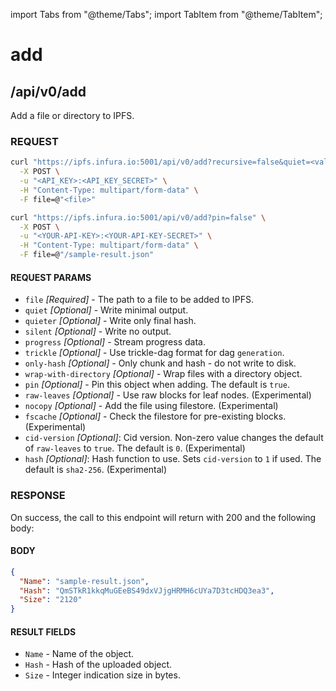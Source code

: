import Tabs from "@theme/Tabs";
import TabItem from "@theme/TabItem";

# add

## /api/v0/add

Add a file or directory to IPFS.

### REQUEST

<Tabs>
  <TabItem value="Syntax" label="Syntax" default>

```bash
curl "https://ipfs.infura.io:5001/api/v0/add?recursive=false&quiet=<value>&quieter=<value>&silent=<value>&progress=<value>&trickle=<value>&only-hash=<value>&wrap-with-directory=<value>&hidden=<value>&chunker=<value>&pin=true&raw-leaves=<value>&nocopy=<value>&fscache=<value>&cid-version=0&hash=sha2-256" \
  -X POST \
  -u "<API_KEY>:<API_KEY_SECRET>" \
  -H "Content-Type: multipart/form-data" \
  -F file=@"<file>"
```

  </TabItem>
  <TabItem value="Example" label="Example" >

```bash
curl "https://ipfs.infura.io:5001/api/v0/add?pin=false" \
  -X POST \
  -u "<YOUR-API-KEY>:<YOUR-API-KEY-SECRET>" \
  -H "Content-Type: multipart/form-data" \
  -F file=@"/sample-result.json"
```

  </TabItem>
</Tabs>

#### REQUEST PARAMS

- `file` _\[Required]_ - The path to a file to be added to IPFS.
- `quiet` _\[Optional]_ - Write minimal output.
- `quieter` _\[Optional]_ - Write only final hash.
- `silent` _\[Optional]_ - Write no output.
- `progress` _\[Optional]_ - Stream progress data.
- `trickle` _\[Optional]_ - Use trickle-dag format for dag `generation`.
- `only-hash` _\[Optional]_ - Only chunk and hash - do not write to disk.
- `wrap-with-directory` _\[Optional]_ - Wrap files with a directory object.
- `pin` _\[Optional]_ - Pin this object when adding. The default is `true`.
- `raw-leaves` _\[Optional]_ - Use raw blocks for leaf nodes. (Experimental)
- `nocopy` _\[Optional]_ - Add the file using filestore. (Experimental)
- `fscache` _\[Optional]_ - Check the filestore for pre-existing blocks. (Experimental)
- `cid-version` _\[Optional]_: Cid version. Non-zero value changes the default of `raw-leaves` to `true`. The default is `0`. (Experimental)
- `hash` _\[Optional]_: Hash function to use. Sets `cid-version` to `1` if used. The default is `sha2-256`. (Experimental)

### RESPONSE

On success, the call to this endpoint will return with 200 and the following body:

#### BODY

```json
{
  "Name": "sample-result.json",
  "Hash": "QmSTkR1kkqMuGEeBS49dxVJjgHRMH6cUYa7D3tcHDQ3ea3",
  "Size": "2120"
}
```

#### RESULT FIELDS

- `Name` - Name of the object.
- `Hash` - Hash of the uploaded object.
- `Size` - Integer indication size in bytes.
